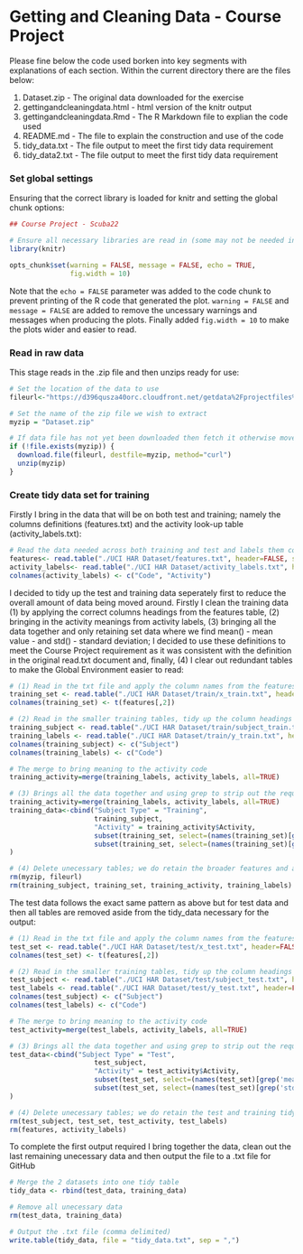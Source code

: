 # Getting and Cleaning Data - Course Project

Please fine below the code used borken into key segments with explanations of each section.  Within the current directory there are the files below:

1. Dataset.zip - The original data downloaded for the exercise
2. gettingandcleaningdata.html - html version of the knitr output
3. gettingandcleaningdata.Rmd - The R Markdown file to explian the code used
4. README.md - The file to explain the construction and use of the code
5. tidy_data.txt - The file output to meet the first tidy data requirement
6. tidy_data2.txt - The file output to meet the first tidy data requirement

### Set global settings

Ensuring that the correct library is loaded for knitr and setting the global chunk options:

```r
## Course Project - Scuba22

# Ensure all necessary libraries are read in (some may not be needed in final cut)
library(knitr)

opts_chunk$set(warning = FALSE, message = FALSE, echo = TRUE, 
               fig.width = 10)
```
Note that the `echo = FALSE` parameter was added to the code chunk to prevent printing of the R code that generated the plot.  `warning = FALSE` and `message = FALSE` are added to remove the uncessary warnings and messages when producing the plots.  Finally added `fig.width = 10` to make the plots wider and easier to read.

### Read in raw data

This stage reads in the .zip file and then unzips ready for use:

```r
# Set the location of the data to use
fileurl<-"https://d396qusza40orc.cloudfront.net/getdata%2Fprojectfiles%2FUCI%20HAR%20Dataset.zip"

# Set the name of the zip file we wish to extract
myzip = "Dataset.zip"

# If data file has not yet been downloaded then fetch it otherwise move on
if (!file.exists(myzip)) {
  download.file(fileurl, destfile=myzip, method="curl")
  unzip(myzip)
}
```

### Create tidy data set for training

Firstly I bring in the data that will be on both test and training; namely the columns definitions (features.txt) and the activity look-up table (activity_labels.txt): 

```r
# Read the data needed across both training and test and labels them correctly
features<- read.table("./UCI HAR Dataset/features.txt", header=FALSE, stringsAsFactors=FALSE)
activity_labels<- read.table("./UCI HAR Dataset/activity_labels.txt", header=FALSE, stringsAsFactors=FALSE)
colnames(activity_labels) <- c("Code", "Activity")
```

I decided to tidy up the test and training data seperately first to reduce the overall amount of data being moved around.  Firstly I clean the training data (1) by applying the correct columns headings from the features table, (2) bringing in the activity meanings from activity labels, (3) bringing all the data together and only retaining set data where we find mean() - mean value - and std() - standard deviation; I decided to use these definitions to meet the Course Project requirement as it was consistent with the definition in the original read.txt document and, finally, (4) I clear out redundant tables to make the Global Environment easier to read:

```r
# (1) Read in the txt file and apply the column names from the features table, we know they are in column 2
training_set <- read.table("./UCI HAR Dataset/train/x_train.txt", header=FALSE, stringsAsFactors=FALSE)
colnames(training_set) <- t(features[,2])

# (2) Read in the smaller training tables, tidy up the column headings and also bring in the activity meaning
training_subject <- read.table("./UCI HAR Dataset/train/subject_train.txt", header=FALSE, stringsAsFactors=FALSE)
training_labels <- read.table("./UCI HAR Dataset/train/y_train.txt", header=FALSE, stringsAsFactors=FALSE)
colnames(training_subject) <- c("Subject")
colnames(training_labels) <- c("Code")

# The merge to bring meaning to the activity code
training_activity=merge(training_labels, activity_labels, all=TRUE)

# (3) Brings all the data together and using grep to strip out the required columns, I had added a column to flag its Training data in case relevant
training_activity=merge(training_labels, activity_labels, all=TRUE)
training_data<-cbind("Subject Type" = "Training", 
                     training_subject, 
                     "Activity" = training_activity$Activity, 
                     subset(training_set, select=(names(training_set)[grep('mean()',names(training_set), fixed=TRUE)])),
                     subset(training_set, select=(names(training_set)[grep('std()',names(training_set), fixed=TRUE)]))
)

# (4) Delete unecessary tables; we do retain the broader features and activity_labels to be used with the test data
rm(myzip, fileurl)
rm(training_subject, training_set, training_activity, training_labels)
```

The test data follows the exact same pattern as above but for test data and then all tables are removed aside from the tidy_data necessary for the output:

```r
# (1) Read in the txt file and apply the column names from the features table, we know they are in column 2
test_set <- read.table("./UCI HAR Dataset/test/x_test.txt", header=FALSE, stringsAsFactors=FALSE)
colnames(test_set) <- t(features[,2])

# (2) Read in the smaller training tables, tidy up the column headings and also bring in the activity meaning
test_subject <- read.table("./UCI HAR Dataset/test/subject_test.txt", header=FALSE, stringsAsFactors=FALSE)
test_labels <- read.table("./UCI HAR Dataset/test/y_test.txt", header=FALSE, stringsAsFactors=FALSE)
colnames(test_subject) <- c("Subject")
colnames(test_labels) <- c("Code")

# The merge to bring meaning to the activity code
test_activity=merge(test_labels, activity_labels, all=TRUE)

# (3) Brings all the data together and using grep to strip out the required columns, I had added a column to flag its Test data in case relevant
test_data<-cbind("Subject Type" = "Test", 
                     test_subject, 
                     "Activity" = test_activity$Activity, 
                     subset(test_set, select=(names(test_set)[grep('mean()',names(test_set), fixed=TRUE)])),
                     subset(test_set, select=(names(test_set)[grep('std()',names(test_set), fixed=TRUE)]))
)

# (4) Delete unecessary tables; we do retain the test and training tidy sets
rm(test_subject, test_set, test_activity, test_labels)
rm(features, activity_labels)
```

To complete the first output required I bring together the data, clean out the last remaining unecessary data and then output the file to a .txt file for GitHub

```r
# Merge the 2 datasets into one tidy table
tidy_data <- rbind(test_data, training_data)

# Remove all unecessary data
rm(test_data, training_data)

# Output the .txt file (comma delimited)
write.table(tidy_data, file = "tidy_data.txt", sep = ",")
```
